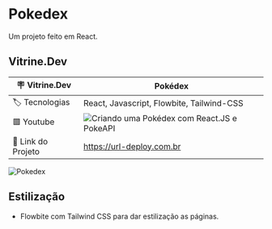 # Pokedex

Um projeto feito em React.

## Vitrine.Dev

| :placard: Vitrine.Dev | Pokédex |
| --- | --- |
| :label: Tecnologias | React, Javascript, Flowbite, Tailwind-CSS |
| 🟥 Youtube | ![Criando uma Pokédex com React.JS e PokeAPI](https://www.youtube.com/watch?v=dqMae44pEVk) |
| 🔗 Link do Projeto | https://url-deploy.com.br |

![Pokedex](https://github.com/J-Vinicius/cinetag/assets/80431647/77159825-73ad-4e6d-b433-fda46130e60f#vitrinedev)

## Estilização

- Flowbite com Tailwind CSS para dar estilização as páginas.

